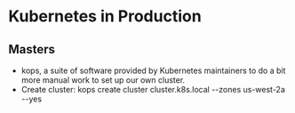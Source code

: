 # Kubernetes in Production
## Masters
- kops, a suite of software provided by Kubernetes maintainers to do a bit more manual work to set up our own cluster.
- Create cluster: kops create cluster cluster.k8s.local --zones us-west-2a --yes
